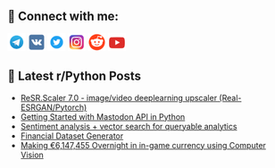 ## 🔎 Connect with me:
[<img src="https://github.com/bullbesh/bullbesh/blob/main/images/Telegram.png" width="32" height="32" />](https://t.me/bullbesh)
[<img src="https://github.com/bullbesh/bullbesh/blob/main/images/VK.png" width="32" height="32" />](https://vk.com/bullbesh)
[<img src="https://github.com/bullbesh/bullbesh/blob/main/images/Twitter.png" width="32" height="32" />](https://twitter.com/bullbesh1)
[<img src="https://github.com/bullbesh/bullbesh/blob/main/images/Instagram.png" width="32" height="32" />](https://www.instagram.com/bullbesh)
[<img src="https://github.com/bullbesh/bullbesh/blob/main/images/Reddit.png" width="32" height="32" />](https://www.reddit.com/user/bullbesh)
[<img src="https://github.com/bullbesh/bullbesh/blob/main/images/YouTube.png" width="32" height="32" />](https://www.youtube.com/channel/UCtfjRs6uzgq5mfm8S06WTcg)

## 📕 Latest r/Python Posts
<!-- BLOG-POST-LIST:START -->
- [ReSR.Scaler 7.0 - image/video deeplearning upscaler &lpar;Real-ESRGAN/Pytorch&rpar;](https://www.reddit.com/r/Python/comments/z8yg2j/resrscaler_70_imagevideo_deeplearning_upscaler/)
- [Getting Started with Mastodon API in Python](https://www.reddit.com/r/Python/comments/z8vh2b/getting_started_with_mastodon_api_in_python/)
- [Sentiment analysis + vector search for queryable analytics](https://www.reddit.com/r/Python/comments/z8uid0/sentiment_analysis_vector_search_for_queryable/)
- [Financial Dataset Generator](https://www.reddit.com/r/Python/comments/z8tkmi/financial_dataset_generator/)
- [Making €6,147,455 Overnight in in-game currency using Computer Vision](https://www.reddit.com/r/Python/comments/z8qstu/making_6147455_overnight_in_ingame_currency_using/)
<!-- BLOG-POST-LIST:END -->
